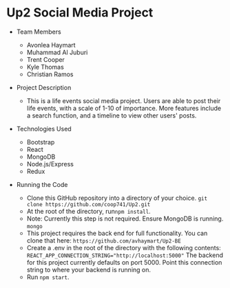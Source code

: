 # Up2 Social Media Project

* Team Members
   * Avonlea Haymart
   * Muhammad Al Juburi
   * Trent Cooper
   * Kyle Thomas
   * Christian Ramos

* Project Description
   * This is a life events social media project. Users are able to post their life events, with a scale of 1-10 of importance. More features include a search function, and a timeline to view other users' posts.
* Technologies Used
  * Bootstrap
  * React
  * MongoDB
  * Node.js/Express
  * Redux
* Running the Code
  * Clone this GitHub repository into a directory of your choice.
  ```git clone https://github.com/coop741/Up2.git```
  * At the root of the directory, run```npm install```.
  * Note: Currently this step is not required. Ensure MongoDB is running. ```mongo```
  * This project requires the back end for full functionality. You can clone that here: ```https://github.com/avhaymart/Up2-BE```
  * Create a .env in the root of the directory with the following contents:
  ``` REACT_APP_CONNECTION_STRING="http://localhost:5000"```
  The backend for this project currently defaults on port 5000. Point this connection string to where your backend is running on.
  * Run ```npm start```.
